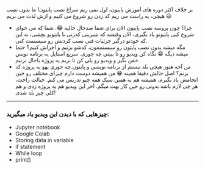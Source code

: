 بر خلاف اکثر دوره های آموزش پایتون، اول نمی ریم سراغ نصب پایتون! ما بدون نصب هیچی، یه راست می ریم کد زدن رو شروع می کنیم و ازش لذت می بریم 😃
* چرا؟ چون پروسه نصب پایتون الان برای شما ضدحال خالیه 😂. شما که می خوای شروع کنی پایتونو یاد بگیری، الان وقتشه که شیرینی کدزنی با پایتونو بچشی، نه این که خودتو درگیر جزئیات فنی نصب کردنش رو سیستمت کنی.
* مگه میشه بدون نصب پایتون رو سیستممون، کدشو بزنیم و اجراش کنیم؟ حتما میشه دیگه 😁 نگاه کن ویدیو رو تا ببینی چه جوری. سریع استایل یه برنامه نویس خفن بگیر و ویدیو رو پلی کن تا بریم یه پروژه باحال بزنیم‌. 
* من آخه هنوز هیچی بلد نیستم از برنامه نویسی و پایتون.‌چه جوری یهو یه پروژه کد بزنم؟ اصل حالش دقیقا همینه 😁 من همیشه دوست دارم چیزای مختلف رو حین انجامش یاد بگیرم، همیشه هم به همین سبک همه چیو تدریس می کنم. خیالت راحت، هر چی لازم باشه بدونی رو حین کار بهت میگم. آخر این ویدیو هم یه پروژه زدی و هم کلی چیز بلد شدی!

***

### چیزهایی که با دیدن این ویدیو یاد میگیرید:
- Jupyter notebook
- Google Colab
- Storing data in variable
- if statement
- While loop
- print()
